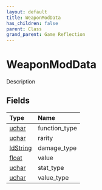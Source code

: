 ```yaml
---
layout: default
title: WeaponModData
has_children: false
parent: Class
grand_parent: Game Reflection
---
```

# WeaponModData
Description 

## Fields

| Type | Name |
|:-------------|:--------------|
| [uchar](/docs/game-reflection/enums/uchar) | function_type |
| [uchar](/docs/game-reflection/enums/uchar) | rarity |
| [IdString](/docs/game-reflection/components/id_string) | damage_type |
| [float](/docs/game-reflection/components/float) | value |
| [uchar](/docs/game-reflection/enums/uchar) | stat_type |
| [uchar](/docs/game-reflection/enums/uchar) | value_type |

